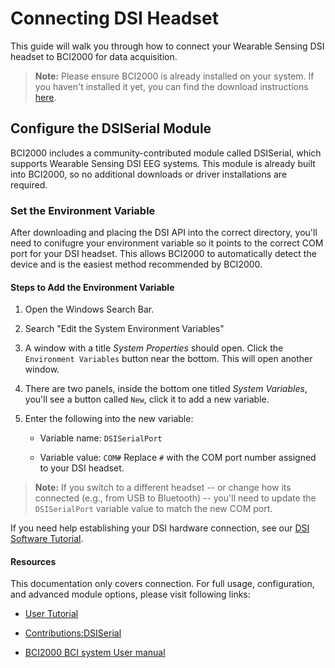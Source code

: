 # Connecting DSI Headset

This guide will walk you through how to connect your Wearable Sensing DSI headset to BCI2000 for data acquisition.

> **Note:** Please ensure BCI2000 is already installed on your system. If you haven't installed it yet, you can find the download instructions [here](https://www.bci2000.org/mediawiki/index.php/DownloadBCI2000).

## Configure the DSISerial Module

BCI2000 includes a community-contributed module called DSISerial, which supports Wearable Sensing DSI EEG systems. This module is already built into BCI2000, so no additional downloads or driver installations are required.

### Set the Environment Variable

After downloading and placing the DSI API into the correct directory, you'll need to conifugre your environment variable so it points to the correct COM port for your DSI headset. This allows BCI2000 to automatically detect the device and is the easiest method recommended by BCI2000.

#### Steps to Add the Environment Variable

1. Open the Windows Search Bar.

2. Search "Edit the System Environment Variables"

3. A window with a title *System Properties* should open. Click the `Environment Variables` button near the bottom. This will open another window.

4. There are two panels, inside the bottom one titled *System Variables*, you'll see a button called `New`, click it to add a new variable.

5. Enter the following into the new variable:

   * Variable name: `DSISerialPort`

   * Variable value: `COM#`
Replace `#` with the COM port number assigned to your DSI headset.

> **Note:** If you switch to a different headset -- or change how its connected (e.g., from USB to Bluetooth) -- you'll need to update the `DSISerialPort` variable value to match the new COM port.

If you need help establishing your DSI hardware connection, see our [DSI Software Tutorial](https://code.wearablesensing.com/help/tutorials/software.html).

#### Resources

This documentation only covers connection. For full usage, configuration, and advanced module options, please visit following links:

* [User Tutorial](https://www.bci2000.org/mediawiki/index.php/User_Tutorial)

* [Contributions:DSISerial](https://www.bci2000.org/mediawiki/index.php/Contributions:DSISerial)

* [BCI2000 BCI system User manual](https://manualzz.com/doc/6917512/bci2000-bci-system-user-manual)
